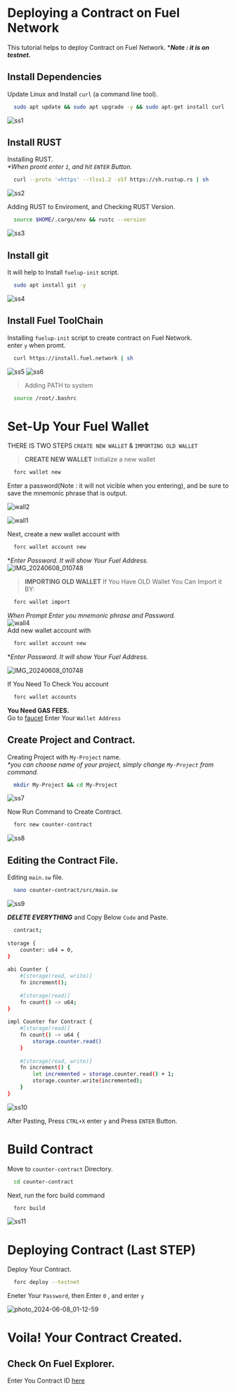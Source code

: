 # Deploying a Contract on Fuel Network

This tutorial helps to deploy Contract on Fuel Network.
****Note : it is on testnet.***
## Install Dependencies

Update Linux and Install ```curl``` (a command line tool).

```bash
  sudo apt update && sudo apt upgrade -y && sudo apt-get install curl -y
```
![ss1](https://github.com/DanishK023/Fuel-Contracrt-Deployment/assets/108999931/ed4dd4a8-80ae-4f61-aa36-2165b8aace88)

## Install RUST
Installing RUST.  
_*When promt enter ```1```, and hit ```ENTER``` Button._
```bash
  curl --proto '=https' --tlsv1.2 -sSf https://sh.rustup.rs | sh
```
![ss2](https://github.com/DanishK023/Fuel-Contracrt-Deployment/assets/108999931/1eadab4d-2d58-4080-83d9-b5fc8b0dad1e)

Adding RUST to Enviroment, and Checking RUST Version.
```bash
  source $HOME/.cargo/env && rustc --version
```
![ss3](https://github.com/DanishK023/Fuel-Contracrt-Deployment/assets/108999931/1dc97b26-e0d9-4978-91b4-87f7cc6da26d)

## Install git
It will help to Install ```fuelup-init``` script.
```bash
  sudo apt install git -y 
```
![ss4](https://github.com/DanishK023/Fuel-Contracrt-Deployment/assets/108999931/73bfd6ef-4c14-4cc7-b0aa-8f80072c0ed2)

## Install Fuel ToolChain
Installing ```fuelup-init``` script to create contract on Fuel Network.  
enter ```y``` when promt.
```bash
  curl https://install.fuel.network | sh
```
![ss5](https://github.com/DanishK023/Fuel-Contracrt-Deployment/assets/108999931/14d887e7-8a19-4c0b-a6c4-2f9cb4d0f87b)
![ss6](https://github.com/DanishK023/Fuel-Contracrt-Deployment/assets/108999931/570d4006-cf09-4e11-a7ed-e90e882b8b29)  
>Adding PATH to system
  ```bash
    source /root/.bashrc
  ```

# Set-Up Your Fuel Wallet

THERE IS TWO STEPS ```CREATE NEW WALLET``` & ```IMPORTING OLD WALLET```

>**CREATE NEW WALLET**
Initialize a new wallet
```bash
  forc wallet new
```
Enter a password(Note : it will not vicible when you entering), and be sure to save the mnemonic phrase that is output.  

![wall2](https://github.com/DanishK023/Fuel-Contracrt-Deployment/assets/108999931/bc8962ab-29ca-4b03-9a36-496bdf2d8d61)

![wall1](https://github.com/DanishK023/Fuel-Contracrt-Deployment/assets/108999931/9fd80417-0ffc-4162-bc0d-4bfbb2aab36d)

Next, create a new wallet account with
```bash
  forc wallet account new
```
*_Enter Password. It will show Your Fuel Address._   
![IMG_20240608_010748](https://github.com/DanishK023/Fuel-Contracrt-Deployment/assets/108999931/921e3014-e33e-4d84-be54-171b70c3fea8)

>**IMPORTING OLD WALLET**
If You Have OLD Wallet You Can Import it BY:
```bash
  forc wallet import 
```
_When Prompt Enter you mnemonic phrase and Password._  
![wall4](https://github.com/DanishK023/Fuel-Contracrt-Deployment/assets/108999931/b4f828bb-e634-4b15-b225-2d2686d8b0e4)  
Add new wallet account with
```bash
  forc wallet account new
```
*_Enter Password. It will show Your Fuel Address._  

![IMG_20240608_010748](https://github.com/DanishK023/Fuel-Contracrt-Deployment/assets/108999931/12bab655-ac84-4110-a819-9d3e4ef03835)


If You Need To Check You account
```bash
  forc wallet accounts 
```

****You Need GAS FEES.****  
Go to [faucet](https://faucet-testnet.fuel.network/)
Enter Your ```Wallet Address```

## Create Project and Contract.
Creating Project with ```My-Project``` name.  
_*you can choose name of your project, simply change ```My-Project``` from command._
```bash
  mkdir My-Project && cd My-Project
```
![ss7](https://github.com/DanishK023/Fuel-Contracrt-Deployment/assets/108999931/28a88612-1b6b-4001-bfbe-0f1a2119f0e7)

Now Run Command to Create Contract.
```bash
  forc new counter-contract
```
![ss8](https://github.com/DanishK023/Fuel-Contracrt-Deployment/assets/108999931/cc5cde24-1ec1-40c0-9362-a2a82241653d)

## Editing the Contract File.
Editing ```main.sw``` file.
```bash
  nano counter-contract/src/main.sw
```
![ss9](https://github.com/DanishK023/Fuel-Contracrt-Deployment/assets/108999931/995a1f05-b7ec-492a-b7e3-1324e531a2b8)

***DELETE EVERYTHING*** and Copy Below ```Code``` and Paste.
```bash
  contract;
 
storage {
    counter: u64 = 0,
}
 
abi Counter {
    #[storage(read, write)]
    fn increment();
 
    #[storage(read)]
    fn count() -> u64;
}
 
impl Counter for Contract {
    #[storage(read)]
    fn count() -> u64 {
        storage.counter.read()
    }
 
    #[storage(read, write)]
    fn increment() {
        let incremented = storage.counter.read() + 1;
        storage.counter.write(incremented);
    }
}
```
![ss10](https://github.com/DanishK023/Fuel-Contracrt-Deployment/assets/108999931/4eb34589-66f6-4347-b349-6c875ed2dd71)

After Pasting, Press ```CTRL+X``` enter ```y``` and Press ```ENTER``` Button.

# Build Contract

Move to ```counter-contract``` Directory.
```bash
  cd counter-contract
```
Next, run the forc build command
```bash
  forc build 
```
![ss11](https://github.com/DanishK023/Fuel-Contracrt-Deployment/assets/108999931/41a473ed-e5b3-487e-a997-e9f65b1c48eb)


# Deploying Contract (Last STEP)

Deploy Your Contract.
```bash
  forc deploy --testnet
```
Eneter Your ```Password```, then Enter ```0``` , and enter ```y```    

![photo_2024-06-08_01-12-59](https://github.com/DanishK023/Fuel-Contracrt-Deployment/assets/108999931/bd569b65-cc5e-437f-b3da-76bd093cadf9)  

# Voila! Your Contract Created.
## Check On Fuel Explorer.
Enter You Contract ID [here](https://app.fuel.network/)

